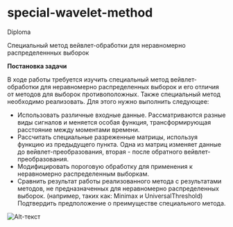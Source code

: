 # special-wavelet-method
Diploma

Специальный метод вейвлет-обработки для неравномерно распределеннных выборок

**Постановка задачи**

В ходе работы требуется изучить специальный метод вейвлет-обработки для неравномерно распределенных выборок и его отличия от методов для выборок противоположных. Также специальный метод необходимо реализовать. Для этого нужно выполнить следующее:

- Использовать различные входные данные. Рассматриваются разные виды сигналов и меняется особая функция, трансформирующая расстояние между моментами времени.
- Рассчитать специальные разреженные матрицы, используя функцию из предыдущего пункта. Одна из матриц изменяет данные до вейвлет-преобразования, вторая - после обратного вейвлет-преобразования.
- Модифицировать пороговую обработку для применения к неравномерно распределенным выборкам.
- Сравнить результат работы реализованного метода с результатами методов, не предназначенных для неравномерно распределенных выборок. (например, таких как: Minimax и UniversalThreshold) Подтвердить предположение о преимуществе специального метода.

![Alt-текст](https://github.com/galikeeva/Special_wavelet_shrinkage_methof_for_nonequispaced_samples/blob/main/f%3Dsin(t)%2Ct%3Dexp(x)-1.jpg "Graphic")
